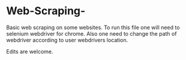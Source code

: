 # Web-Scraping-
Basic web scraping on some websites.
To run this file one will need to selenium webdriver for chrome.
Also one need to change the path of webdriver according to user webdrivers location.

Edits are welcome.
